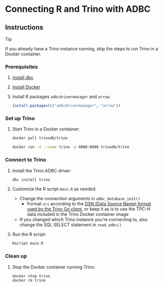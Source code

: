 # Connecting R and Trino with ADBC

## Instructions

> [!TIP]
> If you already have a Trino instance running, skip the steps to run Trino in a Docker container.

### Prerequisites

1. [Install dbc](https://docs.columnar.tech/dbc/getting_started/installation/)

1. [Install Docker](https://docs.docker.com/get-started/get-docker/)

1. Install R packages `adbcdrivermanager` and `arrow`:

   ```r
   install.packages(c("adbcdrivermanager", "arrow"))
   ```

### Set up Trino

1. Start Trino in a Docker container:

   ```sh
   docker pull trinodb/trino

   docker run -d --name trino -p 8080:8080 trinodb/trino
   ```

### Connect to Trino

1. Install the Trino ADBC driver:

   ```sh
   dbc install trino
   ```

1. Customize the R script `main.R` as needed
   - Change the connection arguments in `adbc_database_init()`
     - Format `uri` according to the [DSN (Data Source Name) format used by the Trino Go client](https://pkg.go.dev/github.com/trinodb/trino-go-client#section-readme), or keep it as is to use the TPC-H data included in the Trino Docker container image
   - If you changed which Trino instance you're connecting to, also change the SQL SELECT statement in `read_adbc()`

1. Run the R script:

   ```sh
   Rscript main.R
   ```

### Clean up

1. Stop the Docker container running Trino:

   ```sh
   docker stop trino
   docker rm trino
   ```
